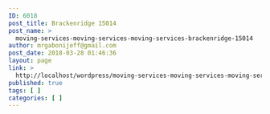 ```yaml
---
ID: 6018
post_title: Brackenridge 15014
post_name: >
  moving-services-moving-services-moving-services-brackenridge-15014
author: mrgabonijeff@gmail.com
post_date: 2018-03-28 01:46:36
layout: page
link: >
  http://localhost/wordpress/moving-services-moving-services-moving-services-brackenridge-15014/
published: true
tags: [ ]
categories: [ ]
---
```

